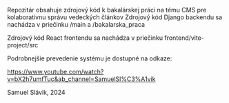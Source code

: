 Repozitár obsahuje zdrojový kód k bakalárskej práci na tému CMS pre kolaboratívnu správu vedeckých článkov 
Zdrojový kód Django backendu sa nachádza v priečinku /main a /bakalarska_praca

Zdrojový kód React frontendu sa nachádza v priečinku frontend/vite-project/src

Podrobnejšie prevedenie systému je dostupné na odkaze:

https://www.youtube.com/watch?v=bX2h7umfTuc&ab_channel=SamuelSl%C3%A1vik

Samuel Slávik, 2024
